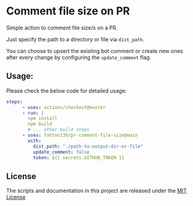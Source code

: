 # Comment file size on PR

Simple action to comment file size/s on a PR.

Just specify the path to a directory or file via `dist_path`.

You can choose to upsert the existing bot comment or create new ones after every change by configuring the `update_comment` flag.

## Usage:

Please check the below code for detailed usage:

```yaml
steps:
      - uses: actions/checkout@master
      - run: |
        npm install
        npm build
        # ... other build steps
      - uses: fatton139/pr-comment-file-size@main
        with:
          dist_path: "./path-to-output-dir-or-file"
          update_comment: false
          token: ${{ secrets.GITHUB_TOKEN }}

```

## License

The scripts and documentation in this project are released under the [MIT License](./LICENSE)
